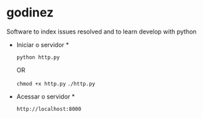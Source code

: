 # godinez
Software to index issues resolved and to learn develop with python

* Iniciar o servidor *

	`python http.py`

	OR

	`chmod +x http.py`
	`./http.py`

* Acessar o servidor *

	`http://localhost:8000`